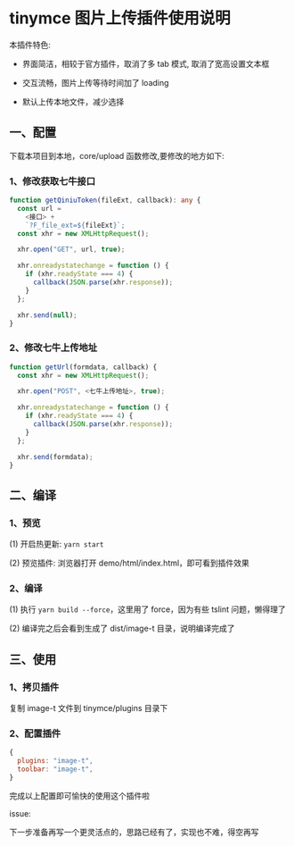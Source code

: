 # tinymce 图片上传插件使用说明

本插件特色:

- 界面简洁，相较于官方插件，取消了多 tab 模式, 取消了宽高设置文本框

- 交互流畅，图片上传等待时间加了 loading

- 默认上传本地文件，减少选择

## 一、配置

下载本项目到本地，core/upload 函数修改,要修改的地方如下:

### 1、修改获取七牛接口

```ts
function getQiniuToken(fileExt, callback): any {
  const url =
    <接口> +
    `?F_file_ext=${fileExt}`;
  const xhr = new XMLHttpRequest();

  xhr.open("GET", url, true);

  xhr.onreadystatechange = function () {
    if (xhr.readyState === 4) {
      callback(JSON.parse(xhr.response));
    }
  };

  xhr.send(null);
}
```

### 2、修改七牛上传地址

```ts
function getUrl(formdata, callback) {
  const xhr = new XMLHttpRequest();

  xhr.open("POST", <七牛上传地址>, true);

  xhr.onreadystatechange = function () {
    if (xhr.readyState === 4) {
      callback(JSON.parse(xhr.response));
    }
  };

  xhr.send(formdata);
}
```

## 二、编译

### 1、预览

(1) 开启热更新: `yarn start`

(2) 预览插件:  浏览器打开 demo/html/index.html，即可看到插件效果

### 2、编译

(1) 执行 `yarn build --force`，这里用了 force，因为有些 tslint 问题，懒得理了

(2) 编译完之后会看到生成了 dist/image-t 目录，说明编译完成了

## 三、使用

### 1、拷贝插件

复制 image-t 文件到 tinymce/plugins 目录下

### 2、配置插件

```js
{
  plugins: "image-t",
  toolbar: "image-t",
}
```

完成以上配置即可愉快的使用这个插件啦


issue:

下一步准备再写一个更灵活点的，思路已经有了，实现也不难，得空再写

